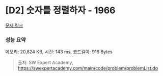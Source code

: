 # [D2] 숫자를 정렬하자 - 1966 

[문제 링크](https://swexpertacademy.com/main/code/problem/problemDetail.do?contestProbId=AV5PrmyKAWEDFAUq) 

### 성능 요약

메모리: 20,824 KB, 시간: 143 ms, 코드길이: 916 Bytes



> 출처: SW Expert Academy, https://swexpertacademy.com/main/code/problem/problemList.do